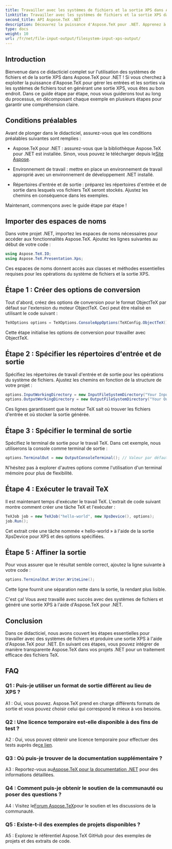 ```yaml
---
title: Travailler avec les systèmes de fichiers et la sortie XPS dans Aspose.TeX pour .NET
linktitle: Travailler avec les systèmes de fichiers et la sortie XPS dans Aspose.TeX pour .NET
second_title: API Aspose.TeX .NET
description: Découvrez la puissance d'Aspose.TeX pour .NET. Apprenez à gérer sans effort les systèmes de fichiers et à générer une sortie XPS dans ce didacticiel complet.
type: docs
weight: 10
url: /fr/net/file-input-output/filesystem-input-xps-output/
---
```

## Introduction

Bienvenue dans ce didacticiel complet sur l'utilisation des systèmes de fichiers et de la sortie XPS dans Aspose.TeX pour .NET ! Si vous cherchez à exploiter la puissance d'Aspose.TeX pour gérer les entrées et les sorties via les systèmes de fichiers tout en générant une sortie XPS, vous êtes au bon endroit. Dans ce guide étape par étape, nous vous guiderons tout au long du processus, en décomposant chaque exemple en plusieurs étapes pour garantir une compréhension claire.

## Conditions préalables

Avant de plonger dans le didacticiel, assurez-vous que les conditions préalables suivantes sont remplies :

-  Aspose.TeX pour .NET : assurez-vous que la bibliothèque Aspose.TeX pour .NET est installée. Sinon, vous pouvez le télécharger depuis le[Site Aspose](https://releases.aspose.com/tex/net/).

- Environnement de travail : mettre en place un environnement de travail approprié avec un environnement de développement .NET installé.

- Répertoires d'entrée et de sortie : préparez les répertoires d'entrée et de sortie dans lesquels vos fichiers TeX seront stockés. Ajustez les chemins en conséquence dans les exemples.

Maintenant, commençons avec le guide étape par étape !

## Importer des espaces de noms

Dans votre projet .NET, importez les espaces de noms nécessaires pour accéder aux fonctionnalités Aspose.TeX. Ajoutez les lignes suivantes au début de votre code :

```csharp
using Aspose.TeX.IO;
using Aspose.TeX.Presentation.Xps;
```

Ces espaces de noms donnent accès aux classes et méthodes essentielles requises pour les opérations du système de fichiers et la sortie XPS.

## Étape 1 : Créer des options de conversion

Tout d'abord, créez des options de conversion pour le format ObjectTeX par défaut sur l'extension du moteur ObjectTeX. Ceci peut être réalisé en utilisant le code suivant :

```csharp
TeXOptions options = TeXOptions.ConsoleAppOptions(TeXConfig.ObjectTeX());
```

Cette étape initialise les options de conversion pour travailler avec ObjectTeX.

## Étape 2 : Spécifier les répertoires d'entrée et de sortie

Spécifiez les répertoires de travail d'entrée et de sortie pour les opérations du système de fichiers. Ajustez les chemins en fonction de la structure de votre projet :

```csharp
options.InputWorkingDirectory = new InputFileSystemDirectory("Your Input Directory");
options.OutputWorkingDirectory = new OutputFileSystemDirectory("Your Output Directory");
```

Ces lignes garantissent que le moteur TeX sait où trouver les fichiers d'entrée et où stocker la sortie générée.

## Étape 3 : Spécifier le terminal de sortie

Spécifiez le terminal de sortie pour le travail TeX. Dans cet exemple, nous utiliserons la console comme terminal de sortie :

```csharp
options.TerminalOut = new OutputConsoleTerminal(); // Valeur par défaut. Cession arbitraire.
```

N'hésitez pas à explorer d'autres options comme l'utilisation d'un terminal mémoire pour plus de flexibilité.

## Étape 4 : Exécuter le travail TeX

Il est maintenant temps d'exécuter le travail TeX. L'extrait de code suivant montre comment créer une tâche TeX et l'exécuter :

```csharp
TeXJob job = new TeXJob("hello-world", new XpsDevice(), options);
job.Run();
```

Cet extrait crée une tâche nommée « hello-world » à l'aide de la sortie XpsDevice pour XPS et des options spécifiées.

## Étape 5 : Affiner la sortie

Pour vous assurer que le résultat semble correct, ajoutez la ligne suivante à votre code :

```csharp
options.TerminalOut.Writer.WriteLine();
```

Cette ligne fournit une séparation nette dans la sortie, la rendant plus lisible.

C'est ça! Vous avez travaillé avec succès avec des systèmes de fichiers et généré une sortie XPS à l'aide d'Aspose.TeX pour .NET.

## Conclusion

Dans ce didacticiel, nous avons couvert les étapes essentielles pour travailler avec des systèmes de fichiers et produire une sortie XPS à l'aide d'Aspose.TeX pour .NET. En suivant ces étapes, vous pouvez intégrer de manière transparente Aspose.TeX dans vos projets .NET pour un traitement efficace des fichiers TeX.

## FAQ

### Q1 : Puis-je utiliser un format de sortie différent au lieu de XPS ?

A1 : Oui, vous pouvez. Aspose.TeX prend en charge différents formats de sortie et vous pouvez choisir celui qui correspond le mieux à vos besoins.

### Q2 : Une licence temporaire est-elle disponible à des fins de test ?

 A2 : Oui, vous pouvez obtenir une licence temporaire pour effectuer des tests auprès de[ce lien](https://purchase.aspose.com/temporary-license/).

### Q3 : Où puis-je trouver de la documentation supplémentaire ?

 A3 : Reportez-vous au[Aspose.TeX pour la documentation .NET](https://reference.aspose.com/tex/net/) pour des informations détaillées.

### Q4 : Comment puis-je obtenir le soutien de la communauté ou poser des questions ?

 A4 : Visitez le[Forum Aspose.TeX](https://forum.aspose.com/c/tex/47)pour le soutien et les discussions de la communauté.

### Q5 : Existe-t-il des exemples de projets disponibles ?

A5 : Explorez le référentiel Aspose.TeX GitHub pour des exemples de projets et des extraits de code.